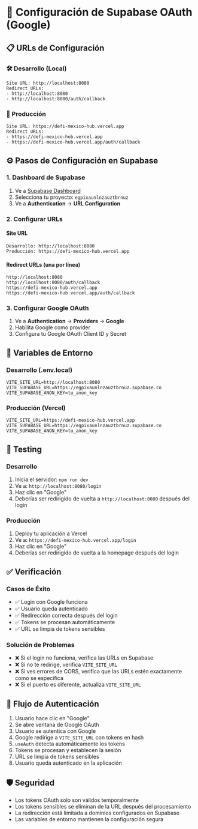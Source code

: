 # 🔐 Configuración de Supabase OAuth (Google)

## 📋 URLs de Configuración

### 🛠️ Desarrollo (Local)
```
Site URL: http://localhost:8080
Redirect URLs:
- http://localhost:8080
- http://localhost:8080/auth/callback
```

### 🚀 Producción
```
Site URL: https://defi-mexico-hub.vercel.app
Redirect URLs:
- https://defi-mexico-hub.vercel.app
- https://defi-mexico-hub.vercel.app/auth/callback
```

## ⚙️ Pasos de Configuración en Supabase

### 1. Dashboard de Supabase
1. Ve a [Supabase Dashboard](https://supabase.com/dashboard)
2. Selecciona tu proyecto: `egpixaunlnzauztbrnuz`
3. Ve a **Authentication** → **URL Configuration**

### 2. Configurar URLs
#### Site URL
```
Desarrollo: http://localhost:8080
Producción: https://defi-mexico-hub.vercel.app
```

#### Redirect URLs (una por línea)
```
http://localhost:8080
http://localhost:8080/auth/callback
https://defi-mexico-hub.vercel.app
https://defi-mexico-hub.vercel.app/auth/callback
```

### 3. Configurar Google OAuth
1. Ve a **Authentication** → **Providers** → **Google**
2. Habilita Google como provider
3. Configura tu Google OAuth Client ID y Secret

## 🔧 Variables de Entorno

### Desarrollo (.env.local)
```env
VITE_SITE_URL=http://localhost:8080
VITE_SUPABASE_URL=https://egpixaunlnzauztbrnuz.supabase.co
VITE_SUPABASE_ANON_KEY=tu_anon_key
```

### Producción (Vercel)
```env
VITE_SITE_URL=https://defi-mexico-hub.vercel.app
VITE_SUPABASE_URL=https://egpixaunlnzauztbrnuz.supabase.co
VITE_SUPABASE_ANON_KEY=tu_anon_key
```

## 🧪 Testing

### Desarrollo
1. Inicia el servidor: `npm run dev`
2. Ve a: `http://localhost:8080/login`
3. Haz clic en "Google"
4. Deberías ser redirigido de vuelta a `http://localhost:8080` después del login

### Producción
1. Deploy tu aplicación a Vercel
2. Ve a: `https://defi-mexico-hub.vercel.app/login`
3. Haz clic en "Google"
4. Deberías ser redirigido de vuelta a la homepage después del login

## ✅ Verificación

### Casos de Éxito
- ✅ Login con Google funciona
- ✅ Usuario queda autenticado
- ✅ Redirección correcta después del login
- ✅ Tokens se procesan automáticamente
- ✅ URL se limpia de tokens sensibles

### Solución de Problemas
- ❌ Si el login no funciona, verifica las URLs en Supabase
- ❌ Si no te redirige, verifica `VITE_SITE_URL`
- ❌ Si ves errores de CORS, verifica que las URLs estén exactamente como se especifica
- ❌ Si el puerto es diferente, actualiza `VITE_SITE_URL`

## 🔄 Flujo de Autenticación

1. Usuario hace clic en "Google"
2. Se abre ventana de Google OAuth
3. Usuario se autentica con Google
4. Google redirige a `VITE_SITE_URL` con tokens en hash
5. `useAuth` detecta automáticamente los tokens
6. Tokens se procesan y establecen la sesión
7. URL se limpia de tokens sensibles
8. Usuario queda autenticado en la aplicación

## 🛡️ Seguridad

- Los tokens OAuth solo son válidos temporalmente
- Los tokens sensibles se eliminan de la URL después del procesamiento
- La redirección está limitada a dominios configurados en Supabase
- Las variables de entorno mantienen la configuración segura